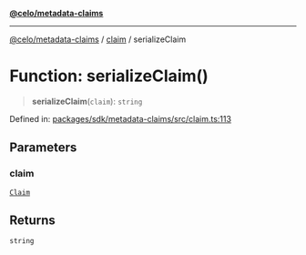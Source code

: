 [**@celo/metadata-claims**](../../README.md)

***

[@celo/metadata-claims](../../README.md) / [claim](../README.md) / serializeClaim

# Function: serializeClaim()

> **serializeClaim**(`claim`): `string`

Defined in: [packages/sdk/metadata-claims/src/claim.ts:113](https://github.com/celo-org/developer-tooling/blob/master/packages/sdk/metadata-claims/src/claim.ts#L113)

## Parameters

### claim

[`Claim`](../type-aliases/Claim.md)

## Returns

`string`
